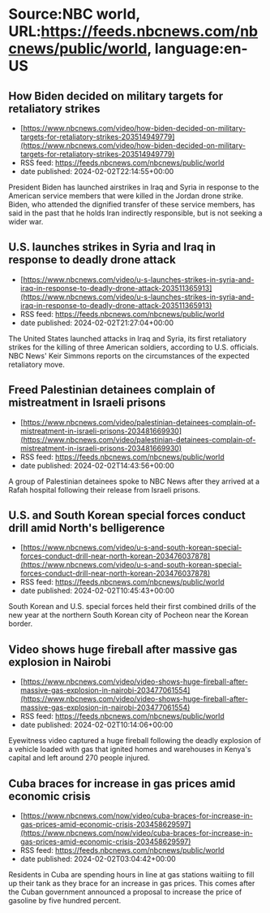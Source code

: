 # Source:NBC world, URL:https://feeds.nbcnews.com/nbcnews/public/world, language:en-US

## How Biden decided on military targets for retaliatory strikes
 - [https://www.nbcnews.com/video/how-biden-decided-on-military-targets-for-retaliatory-strikes-203514949779](https://www.nbcnews.com/video/how-biden-decided-on-military-targets-for-retaliatory-strikes-203514949779)
 - RSS feed: https://feeds.nbcnews.com/nbcnews/public/world
 - date published: 2024-02-02T22:14:55+00:00

President Biden has launched airstrikes in Iraq and Syria in response to the American service members that were killed in the Jordan drone strike. Biden, who attended the dignified transfer of these service members, has said in the past that he holds Iran indirectly responsible, but is not seeking a wider war.

## U.S. launches strikes in Syria and Iraq in response to deadly drone attack
 - [https://www.nbcnews.com/video/u-s-launches-strikes-in-syria-and-iraq-in-response-to-deadly-drone-attack-203511365913](https://www.nbcnews.com/video/u-s-launches-strikes-in-syria-and-iraq-in-response-to-deadly-drone-attack-203511365913)
 - RSS feed: https://feeds.nbcnews.com/nbcnews/public/world
 - date published: 2024-02-02T21:27:04+00:00

The United States launched attacks in Iraq and Syria, its first retaliatory strikes for the killing of three American soldiers, according to U.S. officials. NBC News' Keir Simmons reports on the circumstances of the expected retaliatory move.

## Freed Palestinian detainees complain of mistreatment in Israeli prisons
 - [https://www.nbcnews.com/video/palestinian-detainees-complain-of-mistreatment-in-israeli-prisons-203481669930](https://www.nbcnews.com/video/palestinian-detainees-complain-of-mistreatment-in-israeli-prisons-203481669930)
 - RSS feed: https://feeds.nbcnews.com/nbcnews/public/world
 - date published: 2024-02-02T14:43:56+00:00

A group of Palestinian detainees spoke to NBC News after they arrived at a Rafah hospital following their release from Israeli prisons.

## U.S. and South Korean special forces conduct drill amid North's belligerence
 - [https://www.nbcnews.com/video/u-s-and-south-korean-special-forces-conduct-drill-near-north-korean-203476037878](https://www.nbcnews.com/video/u-s-and-south-korean-special-forces-conduct-drill-near-north-korean-203476037878)
 - RSS feed: https://feeds.nbcnews.com/nbcnews/public/world
 - date published: 2024-02-02T10:45:43+00:00

South Korean and U.S. special forces held their first combined drills of the new year at the northern South Korean city of Pocheon near the Korean border.

## Video shows huge fireball after massive gas explosion in Nairobi
 - [https://www.nbcnews.com/video/video-shows-huge-fireball-after-massive-gas-explosion-in-nairobi-203477061554](https://www.nbcnews.com/video/video-shows-huge-fireball-after-massive-gas-explosion-in-nairobi-203477061554)
 - RSS feed: https://feeds.nbcnews.com/nbcnews/public/world
 - date published: 2024-02-02T10:14:06+00:00

Eyewitness video captured a huge fireball following the deadly explosion of a vehicle loaded with gas that ignited homes and warehouses in Kenya's capital and left around 270 people injured.

## Cuba braces for increase in gas prices amid economic crisis
 - [https://www.nbcnews.com/now/video/cuba-braces-for-increase-in-gas-prices-amid-economic-crisis-203458629597](https://www.nbcnews.com/now/video/cuba-braces-for-increase-in-gas-prices-amid-economic-crisis-203458629597)
 - RSS feed: https://feeds.nbcnews.com/nbcnews/public/world
 - date published: 2024-02-02T03:04:42+00:00

Residents in Cuba are spending hours in line at gas stations waitiing to fill up their tank as they brace for an increase in gas prices. This comes after the Cuban government announced a proposal to increase the price of gasoline by five hundred percent.


